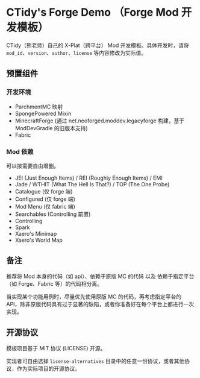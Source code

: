 # CTidy's Forge Demo （Forge Mod 开发模板）

CTidy（熊老师）自己的 X-Plat（跨平台） Mod 开发模板。具体开发时，请将 `mod_id`、`version`、`author`、`license` 等内容修改为实际值。

## 预置组件
### 开发环境
- ParchmentMC 映射
- SpongePowered Mixin
- MinecraftForge (通过 net.neoforged.moddev.legacyforge 构建，基于 ModDevGradle 的旧版本支持)
- Fabric

### Mod 依赖
可以按需要自由增删。
- JEI (Just Enough Items) / REI (Roughly Enough Items) / EMI
- Jade / WTHIT (What The Hell Is That?) / TOP (The One Probe)
- Catalogue (仅 forge 端)
- Configured (仅 forge 端)
- Mod Menu (仅 fabric 端)
- Searchables (Controlling 前置)
- Controlling
- Spark
- Xaero's Minimap
- Xaero's World Map

## 备注
推荐将 Mod 本身的代码（如 api）、依赖于原版 MC 的代码 以及 依赖于指定平台（如 Forge、Fabric 等）的代码相分离。

当实现某个功能用例时，尽量优先使用原版 MC 的代码，再考虑指定平台的 API，除非原版代码具有过于显著的缺陷，或者你准备好在每个平台上都进行一次实现。

## 开源协议
模板项目基于 MIT 协议 (LICENSE) 开源。

实现者可自由选择 `license-alternatives` 目录中的任意一份协议，或者其他协议，作为实际项目的开源协议。
